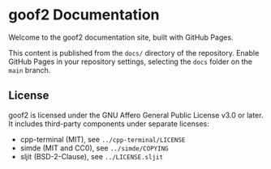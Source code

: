 # goof2 Documentation

Welcome to the goof2 documentation site, built with GitHub Pages.

This content is published from the `docs/` directory of the repository. Enable
GitHub Pages in your repository settings, selecting the `docs` folder on the
`main` branch.

## License

goof2 is licensed under the GNU Affero General Public License v3.0 or later.
It includes third-party components under separate licenses:

- cpp-terminal (MIT), see `../cpp-terminal/LICENSE`
- simde (MIT and CC0), see `../simde/COPYING`
- sljit (BSD-2-Clause), see `../LICENSE.sljit`
